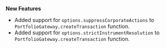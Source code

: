 **New Features**

* Added support for `options.suppressCorporateActions` to `PortfolioGateway.createTransaction` function.
* Added support for `options.strictInstrumentResolution` to `PortfolioGateway.createTransaction` function.